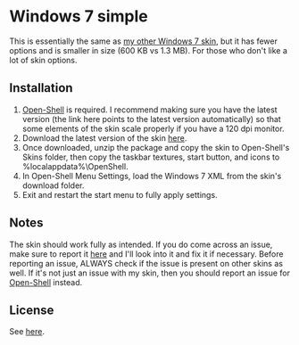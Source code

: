 # Windows 7 simple
This is essentially the same as [my other Windows 7 skin](https://github.com/NoTouchingthePC/Windows-7-skin), but it has fewer options and is smaller in size (600 KB vs 1.3 MB). For those who don't like a lot of skin options.
## Installation
1. [Open-Shell](https://github.com/Open-Shell/Open-Shell-Menu/releases/latest) is required. I recommend making sure you have the latest version (the link here points to the latest version automatically) so that some elements of the skin scale properly if you have a 120 dpi monitor.
2. Download the latest version of the skin [here](https://github.com/NoTouchingthePC/Windows-7-simple/releases/latest/).
3. Once downloaded, unzip the package and copy the skin to Open-Shell's Skins folder, then copy the taskbar textures, start button, and icons to %localappdata%\OpenShell.
4. In Open-Shell Menu Settings, load the Windows 7 XML from the skin's download folder.
5. Exit and restart the start menu to fully apply settings.

## Notes
The skin should work fully as intended. If you do come across an issue, make sure to report it [here](https://github.com/NoTouchingthePC/Windows-7-simple/issues) and I'll look into it and fix it if necessary. Before reporting an issue, ALWAYS check if the issue is present on other skins as well. If it's not just an issue with my skin, then you should report an issue for [Open-Shell](https://github.com/Open-Shell/Open-Shell-Menu/issues) instead.
## License
See [here](https://github.com/NoTouchingthePC/Windows-7-skin#license).
